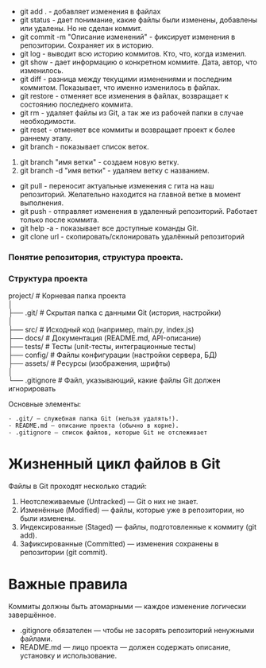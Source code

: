 - git add . - добавляет изменения в файлах
- git status - дает понимание, какие файлы были изменены, добавлены или удалены. Но не сделан коммит.
- git commit -m "Описание изменений" - фиксирует изменения в репозитории. Сохраняет их в историю.
- git log - выводит всю историю коммитов. Кто, что, когда изменил.
- git show - дает информацию о конкретном коммите. Дата, автор, что изменилось.
- git diff - разница между текущими изменениями и последним коммитом. Показывает, что именно изменилось в файлах.
- git restore - отменяет все изменения в файлах, возвращает к состоянию последнего коммита.
- git rm - удаляет файлы из Git, а так же из рабочей папки в случае необходимости.
- git reset - отменяет все коммиты и возвращает проект к более раннему этапу.
- git branch - показывает список веток.
1. git branch "имя ветки" - создаем новую ветку.
2. git branch -d "имя ветки" - удаляем ветку с названием.
- git pull - переносит актуальные изменения с гита на наш репозиторий. Желательно находится на главной ветке в момент выполнения.  
- git push - отправляет изменения в удаленный репозиторий. Работает только после коммита.
- git help -а - показывает все доступные команды Git.
- git clone url - cкопировать/склонировать удалённый репозиторий

### Понятие репозитория, структура проекта.

### Структура проекта 
project/          # Корневая папка проекта  
│  
├── .git/         # Скрытая папка с данными Git (история, настройки)  
│  
├── src/          # Исходный код (например, main.py, index.js)  
├── docs/         # Документация (README.md, API-описание)  
├── tests/        # Тесты (unit-тесты, интеграционные тесты)  
├── config/       # Файлы конфигурации (настройки сервера, БД)  
├── assets/       # Ресурсы (изображения, шрифты)  
│  
└── .gitignore    # Файл, указывающий, какие файлы Git должен игнорировать  

Основные элементы:

    - .git/ — служебная папка Git (нельзя удалять!).
    - README.md — описание проекта (обычно в корне).
    - .gitignore — список файлов, которые Git не отслеживает

# Жизненный цикл файлов в Git
Файлы в Git проходят несколько стадий:
1. Неотслеживаемые (Untracked) — Git о них не знает.
2. Изменённые (Modified) — файлы, которые уже в репозитории, но были изменены.
3. Индексированные (Staged) — файлы, подготовленные к коммиту (git add).
4. Зафиксированные (Committed) — изменения сохранены в репозитории (git commit).

# Важные правила
Коммиты должны быть атомарными — каждое изменение логически завершённое.
- .gitignore обязателен — чтобы не засорять репозиторий ненужными файлами.
- README.md — лицо проекта — должен содержать описание, установку и использование.

